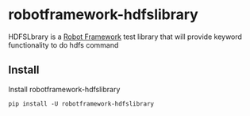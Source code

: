 # robotframework-hdfslibrary

HDFSLbrary is a [Robot Framework](https://robotframework.org/) test library that will provide keyword functionality to do hdfs command

## Install

Install robotframework-hdfslibrary

    pip install -U robotframework-hdfslibrary

